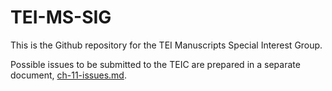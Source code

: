 # TEI-MS-SIG
This is the Github repository for the TEI Manuscripts Special Interest Group.

Possible issues to be submitted to the TEIC are prepared in a separate document, [ch-11-issues.md](https://github.com/SteveWLU/TEI-MS-SIG/blob/master/ch-11-issues.md).